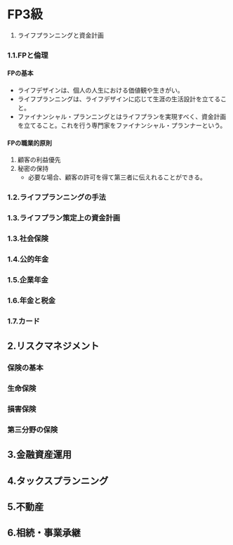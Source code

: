 # FP3級
1. ライフプランニングと資金計画
### 1.1.FPと倫理
#### FPの基本
- ライフデザインは、個人の人生における価値観や生きがい。
- ライフプランニングは、ライフデザインに応じて生涯の生活設計を立てること。
- ファイナンシャル・プランニングとはライフプランを実現すべく、資金計画を立てること。これを行う専門家をファイナンシャル・プランナーという。
#### FPの職業的原則
1. 顧客の利益優先
2. 秘密の保持
   - 必要な場合、顧客の許可を得て第三者に伝えれることができる。

### 1.2.ライフプランニングの手法
### 1.3.ライフプラン策定上の資金計画
### 1.3.社会保険
### 1.4.公的年金
### 1.5.企業年金
### 1.6.年金と税金
### 1.7.カード

## 2.リスクマネジメント
### 保険の基本
### 生命保険
### 損害保険
### 第三分野の保険

## 3.金融資産運用

## 4.タックスプランニング

## 5.不動産

## 6.相続・事業承継
